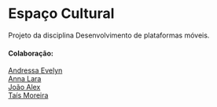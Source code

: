 # Espaço Cultural

Projeto da disciplina Desenvolvimento de plataformas móveis.

#### Colaboração:

[Andressa Evelyn](https://github.com/Andressa-Evelyn)<br>
[Anna Lara](https://github.com/LaraaMagalhaes)<br>
[João Alex](https://github.com/Joao-ava)<br>
[Taís Moreira](https://github.com/taismoreira2023)<br>
